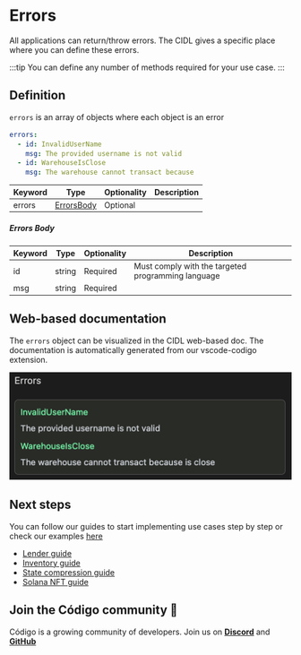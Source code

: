 # Errors

All applications can return/throw errors. The CIDL gives a specific place where you can define these errors.

:::tip
You can define any number of methods required for your use case.
:::

## Definition

`errors` is an array of objects where each object is an error

```yaml showLineNumbers
errors:
  - id: InvalidUserName
    msg: The provided username is not valid
  - id: WarehouseIsClose
    msg: The warehouse cannot transact because
```

| Keyword | Type                       | Optionality | Description |
|---------|----------------------------|-------------|-------------|
| errors  | [ErrorsBody](#errors-body) | Optional    |             |

##### Errors Body

| Keyword | Type   | Optionality | Description                                        |
|---------|--------|-------------|----------------------------------------------------|
| id      | string | Required    | Must comply with the targeted programming language |
| msg     | string | Required    |                                                    |

## Web-based documentation

The `errors` object can be visualized in the CIDL web-based doc. The documentation is automatically generated from our
vscode-codigo extension.

[//]: # (This CIDL web-based doc can be generated by typing the command:)

[//]: # (```shell)

[//]: # (codigo solana generate ./counter.cidl --doc)

[//]: # (```)

![CIDL Web-based doc](../../static/img/errors-web-based-doc.png)

## Next steps

You can follow our guides to start implementing use cases step by step
or check our examples [here](https://github.com/Codigo-io/platform/tree/develop/examples)

- [Lender guide](../guides/lender.md)
- [Inventory guide](../guides/inventory.md)
- [State compression guide](../guides/state-compression.md)
- [Solana NFT guide](../guides/solana-nft.md)

## Join the Código community 💚

Código is a growing community of developers. Join us on
**[Discord](https://discord.gg/8XHQGS832k)**
and **[GitHub](https://github.com/Codigo-io)**

